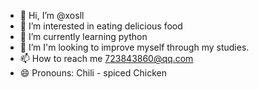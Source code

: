 - 👋 Hi, I’m @xosll
- 👀 I’m interested in eating delicious food
- 🌱 I’m currently learning python
- 💞️ I’m I'm looking to improve myself through my studies.
- 📫 How to reach me  723843860@qq.com
- 😄 Pronouns: Chili - spiced Chicken
<!---
xosll360/xosll360 is a ✨ special ✨ repository because its `README.md` (this file) appears on your GitHub profile.
You can click the Preview link to take a look at your changes.
--->
